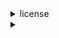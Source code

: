 

<details>
    
<summary>license</summary>

    
```bash
cat <(curl -s https://raw.githubusercontent.com/ok-john/ok-john/main/LICENSE) > LICENSE
```
</details>
 
    
    
</details>
    
<details>
    
    
<summary></summary>

        a list of sites I've found to be interesting at some point in time


            https://neuromancer.sk/std/

            https://tools.ietf.org/id/draft-ietf-lwig-curve-representations-09.html
            
            https://datatracker.ietf.org/doc/html/rfc5639
    
            https://sites.google.com/site/fullycapable/Home/thesendmailcapabilitiesissue
   
            https://catonmat.net/set-operations-in-unix-shell
    
            https://datatracker.ietf.org/doc/active/
    
            https://crypto.stanford.edu/pbc/notes/ep/
    
            https://safecurves.cr.yp.to/
        
            .st/NUv3/0x0
            .st/-44p.xz/0x0

</details>

